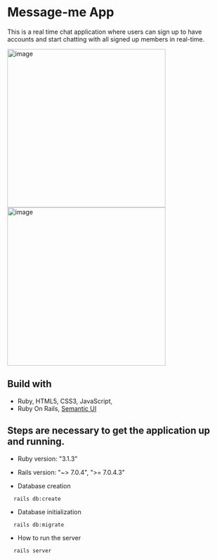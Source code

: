 # Message-me App

This is a real time chat application where users can sign up to have accounts and start chatting with all signed up members in real-time.

<img width="360" alt="image" src="https://github.com/Akash1298/message_me/assets/65884746/6d8cb025-3917-4fde-bd61-2e1cbe1d4494">

<img width="360" alt="image" src="https://github.com/Akash1298/message_me/assets/65884746/09a07e78-a24c-4935-854b-d159e126e981">


## Build with

- Ruby, HTML5, CSS3, JavaScript,
- Ruby On Rails, [Semantic UI](https://github.com/Akash1298/message_me/blob/master/Semantic-ui.md)

## Steps are necessary to get the application up and running.

- Ruby version: "3.1.3"

- Rails version: "~> 7.0.4", ">= 7.0.4.3"

- Database creation

```
  rails db:create
```

- Database initialization

```
  rails db:migrate
```

- How to run the server

```
  rails server
```
